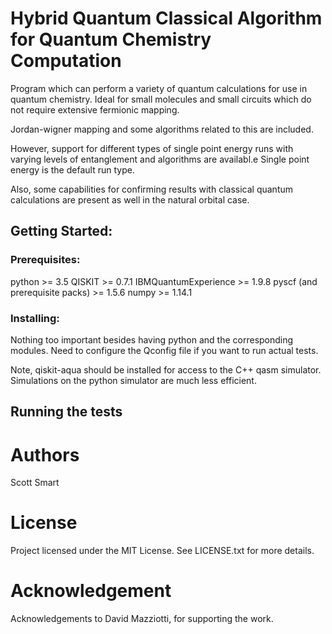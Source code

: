 # Hybrid Quantum Classical Algorithm for Quantum Chemistry Computation
Program which can perform a variety of quantum calculations for use in quantum
chemistry. Ideal for small molecules and small circuits which do not require
extensive fermionic mapping. 

Jordan-wigner mapping and some algorithms related to this are included. 

However, support for different types of single point energy runs with varying 
levels of entanglement and algorithms are availabl.e Single point energy is the 
default run type.

Also, some capabilities for confirming results with classical quantum
calculations are present as well in the natural orbital case. 

## Getting Started:

### Prerequisites:
python >= 3.5
QISKIT >= 0.7.1
IBMQuantumExperience >= 1.9.8
pyscf (and prerequisite packs) >= 1.5.6
numpy >= 1.14.1
 
### Installing:
Nothing too important besides having python and the corresponding modules. Need
to configure the Qconfig file if you want to run actual tests. 

Note, qiskit-aqua should be installed for access to the C++ qasm simulator. 
Simulations on the python simulator are much less efficient. 
## Running the tests


# Authors
Scott Smart

# License
Project licensed under the MIT License. See LICENSE.txt for more details. 

# Acknowledgement

Acknowledgements to David Mazziotti, for supporting the work. 





